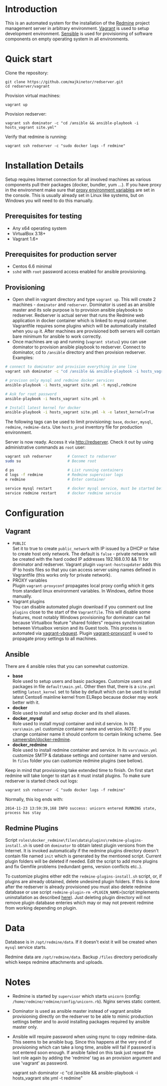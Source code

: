 Introduction
============

This is an automated system for the installation of the [Redmine](http://www.redmine.org) project management server in arbitrary environment. [Vagrant](https://www.vagrantup.com/) is used to setup development environment.  [Sensible](http://www.ansible.com) is used for provisioning of software components on empty operating system in all environments.

Quick start
===========

Clone the repository:
   
    git clone https://github.com/majkinetor/redserver.git
    cd redserver/vagrant

Provision virtual machines:

    vagrant up

Provision redserver:

    vagrant ssh dominator -c "cd /ansible && ansible-playbook -i hosts_vagrant site.yml"

Verify that redmine is running:

    vagrant ssh redserver -c "sudo docker logs -f redmine"


Installation Details
====================

Setup requires Internet connection for all involved machines as various components pull their packages (docker, bundler, yum ...). If you have proxy in the environment make sure that [proxy environment variables](http://www.gnu.org/software/wget/manual/html_node/Proxies.html) are set in the console. This is usually already set in Linux like systems, but on Windows you will need to do this manually. 

Prerequisites for testing
--------------------------

- Any x64 operating system
- VirtualBox 3.18+
- Vagrant 1.6+

Prerequisites for production server
-----------------------------------

- Centos 6.6 minimal 
- `sshd` with `root` password access enabled for ansible provisioning.

Provisioning
------------

- Open shell in vagrant directory and type `vagrant up`. This will create 2 machines - `dominator` and `redserver`. Dominator is used as an ansible master and its sole purpose is to provision ansible playbooks to redserver. Redserver is actual server that runs the Redmine web application in docker container which is linked to mysql container. Vagrantfile requires some plugins which will be automatically installed when you `up` it. After machines are provisioned both servers will contain bare minimum for ansible to work correctly.
- Once machines are up and running (`vagrant status`) you can use dominator to provision ansible playbook to redserver. Connect to dominator, cd to `/ansible` directory and then provision redserver. Examples:

```sh
# connect to dominator and provision everything in one line
vagrant ssh dominator -c "cd /ansible && ansible-playbook -i hosts_vagrant site.yml"

# provison only mysql and redmine docker services
ansible-playbook -i hosts_vagrant site.yml -t mysql,redmine

# Ask for root password
ansible-playbook -i hosts_vagrant site.yml -k

# Install latest kernel for docker
ansible-playbook -i hosts_vagrant site.yml -k -e latest_kernel=True
```

The following tags can be used to limit provisioning: `base`, `docker`, `mysql`, `redmine`, `redmine-data`. Use `hosts_prod` inventory file for production environment.

Server is now ready. Access it via [http://redserver](http://redserver). Check it out by using administrative commands as `root` user:  

```sh
vagrant ssh redserver       # Connect to redserver
sudo su                     # Become root

d ps                        # List running containers 
d logs -f redmine           # Redmine supervisor logs
e redmine                   # Enter container 

service mysql restart       # docker mysql service, must be started before redmine for linking 
service redmine restart     # docker redmine service 
```

Configuration
=============

Vagrant
-------

- `PUBLIC`  
Set it to true to create `public_network` with IP issued by a DHCP or false to create host only network. The default is `false` - private network will be created with the hard coded IP addresses 192.168.0.10 && 11 for dominator and redserver. Vagrant plugin `vagrant-hostsupdater` adds this IP to hosts files so that you can access server using names defined in Vagrantfile (this works only for private network).
- PROXY variables  
Plugin `vagrant-proxyconf` propagates local proxy config which it gets from standard linux environment variables. In Windows, define those manually. 
- Vagrant plugins  
You can disable automated plugin download if you comment out line `plugins` close to the start of the `Vagrantfile`. This will disable some features, most notably Windows provisioning for dominator can fail because Virtualbox feature "shared folders" requires synchronization between Virtualbox version and its Guest tools. This process is automated via [vagrant-vbguest](https://github.com/dotless-de/vagrant-vbguest). Plugin [vagrant-proxyconf](https://github.com/tmatilai/vagrant-proxyconf) is used to propagate proxy settings to all machines. 

Ansible
-------

There are 4 ansible roles that you can somewhat customize.

- **base**  
Role used to setup users and basic packages. Customize users and packages in file `default\main.yml`. Other then that, there is a `site.yml` setting `latest_kernel` set to false by default which can be used to install latest Centos6 mainline kernel from ELRepo because docker may work better with it. 
- **docker**  
Role used to install and setup docker and its shell aliases.
- **docker_mysql**  
Role used to install mysql container and init.d service. In its `vars\main.yml` customize container name and version. *NOTE*: If you change container name it should conform to certain linking scheme. See [sameersbn/docker-redmine](https://github.com/sameersbn/docker-redmine).
- **docker_redmine**  
Role used to install redmine container and service. In its `vars\main.yml` customize SMTP & database settings and container name and version. In `files` folder you can customize redmine plugins (see bellow). 

Keep in mind that provisioning take extended time to finish. On first start redmine will take longer to start as it must install plugins. To make sure redserver is started check out logs:

    vagrant ssh redserver -C "sudo docker logs -f redmine"

Normally, this log ends with:

    2014-11-23 13:59:39,168 INFO success: unicorn entered RUNNING state, process has stay


Redmine Plugins
---------------

Script `roles\docker_redmine\files\data\plugins\redmine-plugins-install.sh` is used on `dominator` to obtain latest plugin versions from the Internet. It is invoked automatically if the redmine plugins directory doesn't contain file named `init` which is generated by the mentioned script. Current plugin folders will be deleted if needed. Edit the script to add more plugins and fix Gemfile problems (redundant gems, version conflicts etc..).

To customize plugins either edit the `redmine-plugins-install.sh` script, or, if plugins are already obtained, delete undesired plugin folders. If this is done after the redserver is already provisioned you must also delete redmine database or use script `redmine-plugin-rm <PLUGIN_NAME>`(script implements uninstallation as described [here](https://github.com/sameersbn/docker-redmine#uninstalling-plugins)). Just deleting plugin directory will not remove plugin database enteries which may or may not prevent redmine from working depending on plugin.

Data
====

Database is in `/opt/redmine/data`. If it doesn't exist it will be created when `mysql` service starts.

Redmine data are `/opt/redmine/data`. Backup `/files` directory periodically which keeps redmine attachments and uploads.

Notes
=====

- Redmine is started by `supervisor` which starts `unicorn` (config: `/home/redmine/redmine/config/unicorn.rb`). Nginx serves static content.
- Dominator is used as ansible master instead of vagrant ansible provisioning directly on the redserver to be able to mimic production settings better and to avoid installing packages required by ansible master only.
- Ansible will require password when using rsync to copy redmine-data. This seems to be ansible bug. Since this happens at the very end of provisioning which can take a long time, ansible will fail if password is not entered soon enough. If ansible failed on this task just repeat the last role again by adding the 'redmine' tag as an provision argument and use 'vagrant' as password.

    vagrant ssh dominator -c "cd /ansible && ansible-playbook -i hosts_vagrant site.yml -t redmine"

